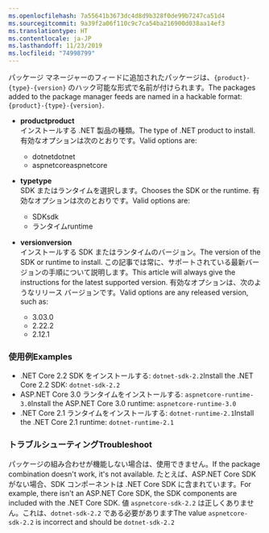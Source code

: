 ```yaml
---
ms.openlocfilehash: 7a55641b3673dc4d8d9b328f0de99b7247ca51d4
ms.sourcegitcommit: 9a39f2a06f110c9c7ca54ba216900d038aa14ef3
ms.translationtype: HT
ms.contentlocale: ja-JP
ms.lasthandoff: 11/23/2019
ms.locfileid: "74998799"
---
```


<span data-ttu-id="20c23-101">パッケージ マネージャーのフィードに追加されたパッケージは、`{product}-{type}-{version}` のハック可能な形式で名前が付けられます。</span><span class="sxs-lookup"><span data-stu-id="20c23-101">The packages added to the package manager feeds are named in a hackable format: `{product}-{type}-{version}`.</span></span>

- <span data-ttu-id="20c23-102">**product**</span><span class="sxs-lookup"><span data-stu-id="20c23-102">**product**</span></span>\
<span data-ttu-id="20c23-103">インストールする .NET 製品の種類。</span><span class="sxs-lookup"><span data-stu-id="20c23-103">The type of .NET product to install.</span></span> <span data-ttu-id="20c23-104">有効なオプションは次のとおりです。</span><span class="sxs-lookup"><span data-stu-id="20c23-104">Valid options are:</span></span>

  - <span data-ttu-id="20c23-105">dotnet</span><span class="sxs-lookup"><span data-stu-id="20c23-105">dotnet</span></span>
  - <span data-ttu-id="20c23-106">aspnetcore</span><span class="sxs-lookup"><span data-stu-id="20c23-106">aspnetcore</span></span>

- <span data-ttu-id="20c23-107">**type**</span><span class="sxs-lookup"><span data-stu-id="20c23-107">**type**</span></span>\
<span data-ttu-id="20c23-108">SDK またはランタイムを選択します。</span><span class="sxs-lookup"><span data-stu-id="20c23-108">Chooses the SDK or the runtime.</span></span> <span data-ttu-id="20c23-109">有効なオプションは次のとおりです。</span><span class="sxs-lookup"><span data-stu-id="20c23-109">Valid options are:</span></span>

  - <span data-ttu-id="20c23-110">SDK</span><span class="sxs-lookup"><span data-stu-id="20c23-110">sdk</span></span>
  - <span data-ttu-id="20c23-111">ランタイム</span><span class="sxs-lookup"><span data-stu-id="20c23-111">runtime</span></span>

- <span data-ttu-id="20c23-112">**version**</span><span class="sxs-lookup"><span data-stu-id="20c23-112">**version**</span></span>\
<span data-ttu-id="20c23-113">インストールする SDK またはランタイムのバージョン。</span><span class="sxs-lookup"><span data-stu-id="20c23-113">The version of the SDK or runtime to install.</span></span> <span data-ttu-id="20c23-114">この記事では常に、サポートされている最新バージョンの手順について説明します。</span><span class="sxs-lookup"><span data-stu-id="20c23-114">This article will always give the instructions for the latest supported version.</span></span> <span data-ttu-id="20c23-115">有効なオプションは、次のようなリリース バージョンです。</span><span class="sxs-lookup"><span data-stu-id="20c23-115">Valid options are any released version, such as:</span></span>

  - <span data-ttu-id="20c23-116">3.0</span><span class="sxs-lookup"><span data-stu-id="20c23-116">3.0</span></span>
  - <span data-ttu-id="20c23-117">2.2</span><span class="sxs-lookup"><span data-stu-id="20c23-117">2.2</span></span>
  - <span data-ttu-id="20c23-118">2.1</span><span class="sxs-lookup"><span data-stu-id="20c23-118">2.1</span></span>

### <a name="examples"></a><span data-ttu-id="20c23-119">使用例</span><span class="sxs-lookup"><span data-stu-id="20c23-119">Examples</span></span>

- <span data-ttu-id="20c23-120">.NET Core 2.2 SDK をインストールする: `dotnet-sdk-2.2`</span><span class="sxs-lookup"><span data-stu-id="20c23-120">Install the .NET Core 2.2 SDK: `dotnet-sdk-2.2`</span></span>
- <span data-ttu-id="20c23-121">ASP.NET Core 3.0 ランタイムをインストールする: `aspnetcore-runtime-3.0`</span><span class="sxs-lookup"><span data-stu-id="20c23-121">Install the ASP.NET Core 3.0 runtime: `aspnetcore-runtime-3.0`</span></span>
- <span data-ttu-id="20c23-122">.NET Core 2.1 ランタイムをインストールする: `dotnet-runtime-2.1`</span><span class="sxs-lookup"><span data-stu-id="20c23-122">Install the .NET Core 2.1 runtime: `dotnet-runtime-2.1`</span></span>

### <a name="troubleshoot"></a><span data-ttu-id="20c23-123">トラブルシューティング</span><span class="sxs-lookup"><span data-stu-id="20c23-123">Troubleshoot</span></span>

<span data-ttu-id="20c23-124">パッケージの組み合わせが機能しない場合は、使用できません。</span><span class="sxs-lookup"><span data-stu-id="20c23-124">If the package combination doesn't work, it's not available.</span></span> <span data-ttu-id="20c23-125">たとえば、ASP.NET Core SDK がない場合、SDK コンポーネントは .NET Core SDK に含まれています。</span><span class="sxs-lookup"><span data-stu-id="20c23-125">For example, there isn't an ASP.NET Core SDK, the SDK components are included with the .NET Core SDK.</span></span> <span data-ttu-id="20c23-126">値 `aspnetcore-sdk-2.2` は正しくありません。これは、`dotnet-sdk-2.2` である必要があります</span><span class="sxs-lookup"><span data-stu-id="20c23-126">The value `aspnetcore-sdk-2.2` is incorrect and should be `dotnet-sdk-2.2`</span></span>
